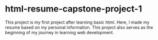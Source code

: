 # html-resume-capstone-project-1
This project is my first project after learning basic html. Here, I made my resume based on my personal information. This project also serves as the beginning of my journey in learning web development.
